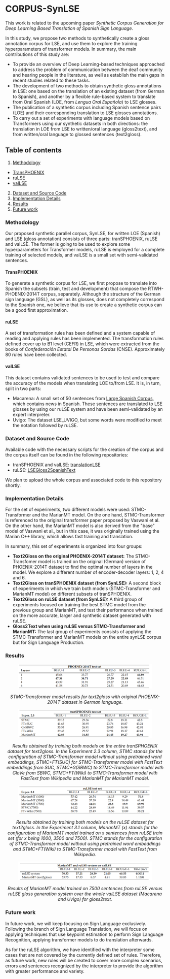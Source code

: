 # CORPUS-SynLSE
This work is related to the upcoming paper _Synthetic Corpus Generation for Deep Learning Based Translation of Spanish Sign Language_. <!-- Añadir el vinculo al paper cuando esté -->

In this study, we propose two methods to synthetically create a gloss annotation corpus for LSE, and use them to explore the training hyperparameters of transformer models. In summary, the main contributions of this study are:
* To provide an overview of Deep Learning-based techniques approached to address the problem of communication between the deaf community and hearing people in the literature, as well as establish the main gaps in recent studies related to these tasks.
* The development of two methods to obtain synthetic gloss annotations in LSE: one based on the translation of an existing dataset (from German to Spanish), and another by a flexible rule-based system to translate from Oral Spanish (LOE, from _Lengua Oral Española_) to LSE glosses.
* The publication of a synthetic corpus including Spanish sentence pairs (LOE) and their corresponding translation to LSE glosses annotations.
* To carry out a set of experiments with language models based on Transformers using our synthetic datasets in both directions: the translation in LOE from LSE to written/oral language (gloss2text), and from written/oral language to glossed sentences (text2gloss).



## Table of contents
1. [Methodology](https://github.com/Deepknowledge-US/TAL-IA/tree/main/CORPUS-SynLSE#methodology)
  - [TransPHOENIX](https://github.com/Deepknowledge-US/TAL-IA/tree/main/CORPUS-SynLSE#transphoenix)
  - [ruLSE](https://github.com/Deepknowledge-US/TAL-IA/tree/main/CORPUS-SynLSE#rulse)
  - [valLSE](https://github.com/Deepknowledge-US/TAL-IA/tree/main/CORPUS-SynLSE#vallse)
2. [Dataset and Source Code](https://github.com/Deepknowledge-US/TAL-IA/tree/main/CORPUS-SynLSE#Dataset-and-Source-Code)
3. [Implementation Details](https://github.com/Deepknowledge-US/TAL-IA/tree/main/CORPUS-SynLSE#implementation-details)
4. [Results](https://github.com/Deepknowledge-US/TAL-IA/tree/main/CORPUS-SynLSE#results)
5. [Future work](https://github.com/Deepknowledge-US/TAL-IA/tree/main/CORPUS-SynLSE#future-work)

### Methodology
Our proposed synthetic parallel corpus, SynLSE, for written LOE (Spanish) and LSE (gloss annotation) consists of three parts: tranSPHOENIX, ruLSE and valLSE. The former is going to be used to explore some hyperparameters for Transformer models, ruLSE is employed for a complete training of selected models, and valLSE is a small set with semi-validated sentences.

#### TransPHOENIX 
To generate a synthetic corpus for LSE, we first propose to translate into Spanish the subsets (train, test and development) that compose the RTWH-PHOENIX-2014T corpus, separately. Although the structure of the German sign language (GSL), as well as its glosses, does not completely correspond to the Spanish one, we believe that its use to create a synthetic corpus can be a good first approximation.

#### ruLSE
A set of transformation rules has been defined and a system capable of reading and applying rules has been implemented. The transformation rules defined cover up to B1 level (CEFR) in LSE, which were extracted from the books of _Confederación Estatal De Personas Sordas_ (CNSE). Approximately 80 rules have been collected.

#### valLSE
This dataset contains validated sentences to be used to test and compare the accuracy of the models when translating LOE to/from LSE. It is, in turn, split in two parts: 
- Macarena: A small set of 50 sentences from [Large Spanish Corpus](https://huggingface.co/datasets/large_spanish_corpus), which contains news in Spanish. These sentences are translated to LSE glosses by using our ruLSE system and have been semi-validated by an expert interpreter.
- Uvigo: The dataset LSE_UVIGO, but some words were modified to meet the notation followed by ruLSE.

### Dataset and Source Code
Available code with the necessary scripts for the creation of the corpus and the corpus itself can be found in the following repositories:
* tranSPHOENIX and valLSE: [translationLSE](https://github.com/marinaperea13/huggingface-translationLSE)
* ruLSE: [LSEGloss2SpanishText](https://github.com/celiabotlop/LSEGloss2SpanishText.git)

We plan to upload the whole corpus and associated code to this repository shortly.

### Implementation Details
For the set of experiments, two different models were used: STMC-Transformer and the MarianMT model. On the one hand, STMC-Transformer is referenced to the original transformer paper proposed by Vaswani et al. On the other hand, the MarianMT model is also derived from the "base" model of Vaswani et al., but in this case, it was originally trained using the Marian C++ library, which allows fast training and translation.

In summary, this set of experiments is organized into four groups:
- **Text2Gloss on the original PHOENIX-2014T dataset:** The STMC-Transfomer model is trained on the original (German) version of PHOENIX-2014T dataset to find the optimal number of layers in the model. We explore a different number of encoder-decoder layers: 1, 2, 4 and 6.
- **Text2Gloss on tranSPHOENIX dataset (from SynLSE):** A second block of experiments in which we train both models (STMC-Transformer and MarianMT model) on different subsets of tranSPHOENIX.
- **Text2Gloss on ruLSE dataset (from SynLSE):**  A third group of experiments focused on training the best STMC model from the previous group and MarianMT, and test their performance when trained on the more accurate, larger and synthetic dataset generated with ruLSE.
- **Gloss2Text when using ruLSE versus STMC-Transformer and MarianMT:** The last group of experiments consists of applying the STMC-Transformer and MarianMT models on the entire synLSE corpus but for Sign Language Production.

### Results

<figure>
  <p align="center">
  <img src="imgs/results_1.png" alt="Results_1">
  </p>
</figure>
<p align="center"><em>STMC-Transformer model results for text2gloss with original PHOENIX-2014T dataset in German language.</em></p>



<figure>
  <p align="center">
  <img src="imgs/results_2.png" alt="Results_1">
  </p>
</figure>
<p align="center"><em>Results obtained by training both models on the entire tranSPHOENIX dataset for text2gloss. In the Experiment 2.3 column, STMC stands for the configuration of STMC-Transformer model without using pretrained word embeddings, STMC+FT(SUC) for STMC-Transformer model with FastText embeddings from SUC, STMC+G(SBWC) to STMC-Transformer model with GloVe from SBWC, STMC+FT(Wiki) to STMC-Transformer model with FastText from Wikipedia and MarianMT for MarianMT model.</em></p>


<figure>
  <p align="center">
  <img src="imgs/results_3.png" alt="Results_1">
  </p>
</figure>
<p align="center"><em>Results obtained by training both models on the ruLSE dataset for text2gloss. In the Experiment 3.1 column, MarianMT (x) stands for the configuration of MarianMT model trained on x sentences from ruLSE train set (for x being 1000, 3500 and 7500). STMC stands for the configuration of STMC-Transformer model without using pretrained word embeddings and STMC+FT(Wiki) to STMC-Transformer model with FastText from Wikipedia.</em></p>


<figure>
  <p align="center">
  <img src="imgs/results_4.png" alt="Results_1">
  </p>
</figure>
<p align="center"><em>Results of MarianMT model trained on 7500 sentences from ruLSE versus ruLSE gloss generation system over the whole valLSE dataset (Macarena and Uvigo) for gloss2text.</em></p>

### Future work
In future work, we will keep focusing on Sign Language exclusively. Following the branch of Sign Language Translation, we will focus on applying techniques that use keypoint estimation to perform Sign Language Recognition, applying transformer models to do translation afterwards.

As for the ruLSE algorithm, we have identified with the interpreter some cases that are not covered by the currently defined set of rules. Therefore, as future work, new rules will be created to cover more complex scenarios, errors and sentences recognized by the interpreter to provide the algorithm with greater performance and variety.
